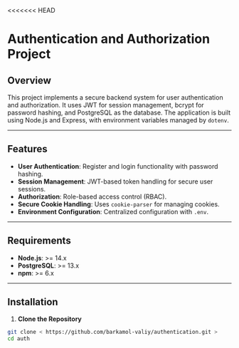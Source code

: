 <<<<<<< HEAD

# Authentication and Authorization Project

## Overview

This project implements a secure backend system for user authentication and authorization. It uses JWT for session management, bcrypt for password hashing, and PostgreSQL as the database. The application is built using Node.js and Express, with environment variables managed by `dotenv`.

---

## Features

- **User Authentication**: Register and login functionality with password hashing.
- **Session Management**: JWT-based token handling for secure user sessions.
- **Authorization**: Role-based access control (RBAC).
- **Secure Cookie Handling**: Uses `cookie-parser` for managing cookies.
- **Environment Configuration**: Centralized configuration with `.env`.

---

## Requirements

- **Node.js**: >= 14.x
- **PostgreSQL**: >= 13.x
- **npm**: >= 6.x

---

## Installation

1. **Clone the Repository**

```bash
git clone < https://github.com/barkamol-valiy/authentication.git >
cd auth
```
